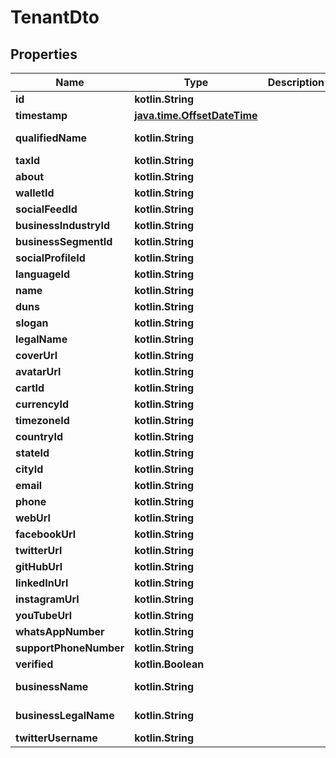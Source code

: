 
# TenantDto

## Properties
| Name | Type | Description | Notes |
| ------------ | ------------- | ------------- | ------------- |
| **id** | **kotlin.String** |  |  [optional] |
| **timestamp** | [**java.time.OffsetDateTime**](java.time.OffsetDateTime.md) |  |  [optional] |
| **qualifiedName** | **kotlin.String** |  |  [optional] [readonly] |
| **taxId** | **kotlin.String** |  |  [optional] |
| **about** | **kotlin.String** |  |  [optional] |
| **walletId** | **kotlin.String** |  |  [optional] |
| **socialFeedId** | **kotlin.String** |  |  [optional] |
| **businessIndustryId** | **kotlin.String** |  |  [optional] |
| **businessSegmentId** | **kotlin.String** |  |  [optional] |
| **socialProfileId** | **kotlin.String** |  |  [optional] |
| **languageId** | **kotlin.String** |  |  [optional] |
| **name** | **kotlin.String** |  |  [optional] |
| **duns** | **kotlin.String** |  |  [optional] |
| **slogan** | **kotlin.String** |  |  [optional] |
| **legalName** | **kotlin.String** |  |  [optional] |
| **coverUrl** | **kotlin.String** |  |  [optional] |
| **avatarUrl** | **kotlin.String** |  |  [optional] |
| **cartId** | **kotlin.String** |  |  [optional] |
| **currencyId** | **kotlin.String** |  |  [optional] |
| **timezoneId** | **kotlin.String** |  |  [optional] |
| **countryId** | **kotlin.String** |  |  [optional] |
| **stateId** | **kotlin.String** |  |  [optional] |
| **cityId** | **kotlin.String** |  |  [optional] |
| **email** | **kotlin.String** |  |  [optional] |
| **phone** | **kotlin.String** |  |  [optional] |
| **webUrl** | **kotlin.String** |  |  [optional] |
| **facebookUrl** | **kotlin.String** |  |  [optional] |
| **twitterUrl** | **kotlin.String** |  |  [optional] |
| **gitHubUrl** | **kotlin.String** |  |  [optional] |
| **linkedInUrl** | **kotlin.String** |  |  [optional] |
| **instagramUrl** | **kotlin.String** |  |  [optional] |
| **youTubeUrl** | **kotlin.String** |  |  [optional] |
| **whatsAppNumber** | **kotlin.String** |  |  [optional] |
| **supportPhoneNumber** | **kotlin.String** |  |  [optional] |
| **verified** | **kotlin.Boolean** |  |  [optional] |
| **businessName** | **kotlin.String** |  |  [optional] [readonly] |
| **businessLegalName** | **kotlin.String** |  |  [optional] [readonly] |
| **twitterUsername** | **kotlin.String** |  |  [optional] |



